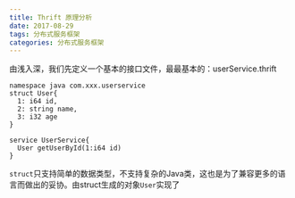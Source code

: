 ```yaml
---
title: Thrift 原理分析
date: 2017-08-29
tags: 分布式服务框架
categories: 分布式服务框架
---
```


由浅入深，我们先定义一个基本的接口文件，最最基本的：userService.thrift

```
namespace java com.xxx.userservice
struct User{
  1: i64 id,
  2: string name,
  3: i32 age
}

service UserService{
  User getUserById(1:i64 id)
}
```

`struct`只支持简单的数据类型，不支持复杂的Java类，这也是为了兼容更多的语言而做出的妥协。由struct生成的对象`User`实现了
